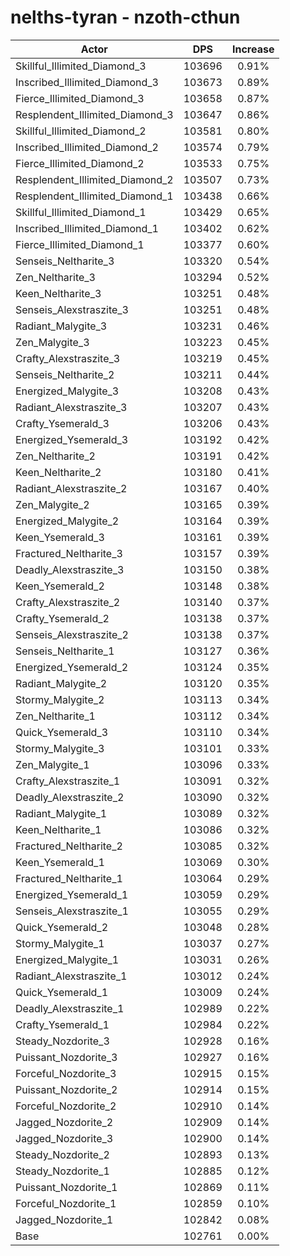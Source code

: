# nelths-tyran - nzoth-cthun
| Actor | DPS | Increase |
|---|:---:|:---:|
|Skillful_Illimited_Diamond_3|103696|0.91%|
|Inscribed_Illimited_Diamond_3|103673|0.89%|
|Fierce_Illimited_Diamond_3|103658|0.87%|
|Resplendent_Illimited_Diamond_3|103647|0.86%|
|Skillful_Illimited_Diamond_2|103581|0.80%|
|Inscribed_Illimited_Diamond_2|103574|0.79%|
|Fierce_Illimited_Diamond_2|103533|0.75%|
|Resplendent_Illimited_Diamond_2|103507|0.73%|
|Resplendent_Illimited_Diamond_1|103438|0.66%|
|Skillful_Illimited_Diamond_1|103429|0.65%|
|Inscribed_Illimited_Diamond_1|103402|0.62%|
|Fierce_Illimited_Diamond_1|103377|0.60%|
|Senseis_Neltharite_3|103320|0.54%|
|Zen_Neltharite_3|103294|0.52%|
|Keen_Neltharite_3|103251|0.48%|
|Senseis_Alexstraszite_3|103251|0.48%|
|Radiant_Malygite_3|103231|0.46%|
|Zen_Malygite_3|103223|0.45%|
|Crafty_Alexstraszite_3|103219|0.45%|
|Senseis_Neltharite_2|103211|0.44%|
|Energized_Malygite_3|103208|0.43%|
|Radiant_Alexstraszite_3|103207|0.43%|
|Crafty_Ysemerald_3|103206|0.43%|
|Energized_Ysemerald_3|103192|0.42%|
|Zen_Neltharite_2|103191|0.42%|
|Keen_Neltharite_2|103180|0.41%|
|Radiant_Alexstraszite_2|103167|0.40%|
|Zen_Malygite_2|103165|0.39%|
|Energized_Malygite_2|103164|0.39%|
|Keen_Ysemerald_3|103161|0.39%|
|Fractured_Neltharite_3|103157|0.39%|
|Deadly_Alexstraszite_3|103150|0.38%|
|Keen_Ysemerald_2|103148|0.38%|
|Crafty_Alexstraszite_2|103140|0.37%|
|Crafty_Ysemerald_2|103138|0.37%|
|Senseis_Alexstraszite_2|103138|0.37%|
|Senseis_Neltharite_1|103127|0.36%|
|Energized_Ysemerald_2|103124|0.35%|
|Radiant_Malygite_2|103120|0.35%|
|Stormy_Malygite_2|103113|0.34%|
|Zen_Neltharite_1|103112|0.34%|
|Quick_Ysemerald_3|103110|0.34%|
|Stormy_Malygite_3|103101|0.33%|
|Zen_Malygite_1|103096|0.33%|
|Crafty_Alexstraszite_1|103091|0.32%|
|Deadly_Alexstraszite_2|103090|0.32%|
|Radiant_Malygite_1|103089|0.32%|
|Keen_Neltharite_1|103086|0.32%|
|Fractured_Neltharite_2|103085|0.32%|
|Keen_Ysemerald_1|103069|0.30%|
|Fractured_Neltharite_1|103064|0.29%|
|Energized_Ysemerald_1|103059|0.29%|
|Senseis_Alexstraszite_1|103055|0.29%|
|Quick_Ysemerald_2|103048|0.28%|
|Stormy_Malygite_1|103037|0.27%|
|Energized_Malygite_1|103031|0.26%|
|Radiant_Alexstraszite_1|103012|0.24%|
|Quick_Ysemerald_1|103009|0.24%|
|Deadly_Alexstraszite_1|102989|0.22%|
|Crafty_Ysemerald_1|102984|0.22%|
|Steady_Nozdorite_3|102928|0.16%|
|Puissant_Nozdorite_3|102927|0.16%|
|Forceful_Nozdorite_3|102915|0.15%|
|Puissant_Nozdorite_2|102914|0.15%|
|Forceful_Nozdorite_2|102910|0.14%|
|Jagged_Nozdorite_2|102909|0.14%|
|Jagged_Nozdorite_3|102900|0.14%|
|Steady_Nozdorite_2|102893|0.13%|
|Steady_Nozdorite_1|102885|0.12%|
|Puissant_Nozdorite_1|102869|0.11%|
|Forceful_Nozdorite_1|102859|0.10%|
|Jagged_Nozdorite_1|102842|0.08%|
|Base|102761|0.00%|
